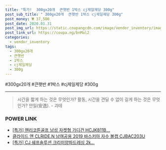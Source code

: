 ```yaml
--- 
title: "특가!  300gx20개  큰햇반 1박스 cj제일제당 300g" 
post_sub_title: " 300gx20개  큰햇반 1박스 cj제일제당 300g" 
post_money: ₩ 37,500 
post_date: 2020.01.31 
post_img_url: https://static.coupangcdn.com/image/vendor_inventory/images/2018/04/26/21/8/1e2faf52-a036-431f-9329-47ebfe594647.jpg 
post_link_url: https://coupa.ng/bnMal2 
categories: 
  - vendor_inventory 
tags: 
  - 300gx20개 
  - 큰햇반 
  - 1박스 
  - cj제일제당 
  - 300g 
--- 
```

  #300gx20개 #큰햇반 #1박스 #cj제일제당 #300g 
<hr> 

> 시간을 짧게 하는 것은 무엇인가? 활동, 시간을 견딜 수 없이 길게 하는 것은 무엇인가? 안일(安逸). - 괴테 


### POWER LINK

* <a href="https://blog.naver.com/an0733/221786701895" target="_blank">[특가] 헨리코튼골프 남성 자켓형 가디건 HCJK811B...</a>
* <a href="https://blog.naver.com/fasyy4321/221786302887" target="_blank">클라이드 앤 CLRIDE.N 남여공용 2019 바스키아 자수 볼캡 CJBAC203U</a>
* <a href="https://blog.naver.com/sakai111/221786876662" target="_blank">[특가] CJ 쉐프솔루션 크리미양파드레싱 2k...</a>
